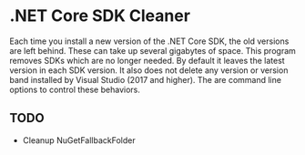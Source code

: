 # .NET Core SDK Cleaner

Each time you install a new version of the .NET Core SDK, the old versions are left behind.
These can take up several gigabytes of space. This program removes SDKs which are no longer needed.
By default it leaves the latest version in each SDK version. It also does not delete any version
or version band installed by Visual Studio (2017 and higher). The are command line options
to control these behaviors.

## TODO

* Cleanup NuGetFallbackFolder
